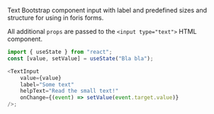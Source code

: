 Text Bootstrap component input with label and predefined sizes and structure for
using in foris forms.

All additional `props` are passed to the `<input type="text">` HTML component.

```js
import { useState } from "react";
const [value, setValue] = useState("Bla bla");

<TextInput
    value={value}
    label="Some text"
    helpText="Read the small text!"
    onChange={(event) => setValue(event.target.value)}
/>;
```
